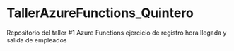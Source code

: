 # TallerAzureFunctions_Quintero
Repositorio del taller #1 Azure Functions ejercicio de registro hora llegada y salida de empleados
